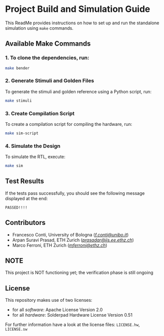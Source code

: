 # Project Build and Simulation Guide

This ReadMe provides instructions on how to set up and run the standalone simulation using `make` commands.

## Available Make Commands

### 1. To clone the dependencies, run:
```sh
make bender
```

### 2. Generate Stimuli and Golden Files
To generate the stimuli and golden reference using a Python script, run:
```sh
make stimuli
```

### 3. Create Compilation Script
To create a compilation script for compiling the hardware, run:
```sh
make sim-script
```

### 4. Simulate the Design
To simulate the RTL, execute:
```sh
make sim
```

## Test Results
If the tests pass successfully, you should see the following message displayed at the end:
```
PASSED!!!!
```

## Contributors
- Francesco Conti, University of Bologna (*f.conti@unibo.it*)
- Arpan Suravi Prasad, ETH Zurich (*prasadar@iis.ee.ethz.ch*)
- Marco Ferroni, ETH Zurich (*mferroni@ethz.ch*)

## NOTE
This project is NOT functioning yet; the verification phase is still ongoing

## License
This repository makes use of two licenses:
- for all *software*: Apache License Version 2.0
- for all *hardware*: Solderpad Hardware License Version 0.51
 
For further information have a look at the license files: `LICENSE.hw`, `LICENSE.sw`